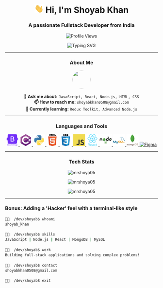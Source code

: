 <h1 align="center">
  <img src="https://raw.githubusercontent.com/ABSphreak/ABSphreak/master/gifs/Hi.gif" width="30px" />
  Hi, I'm Shoyab Khan
</h1>
<h3 align="center">A passionate Fullstack Developer from India</h3>

<p align="center">
  <img src="https://komarev.com/ghpvc/?username=mrshoya05&label=Profile%20views&color=0e75b6&style=flat" alt="Profile Views" />
</p>

<p align="center">
  <img src="https://readme-typing-svg.herokuapp.com?font=Fira+Code&size=24&pause=1000&color=00BFFF&width=435&lines=JavaScript+%7C+React+%7C+Node.js+%7C+MongoDB+%7C+MySQL" alt="Typing SVG" />
</p>

---

<h3 align="center">About Me</h3>

<p align="center">
  <img src="https://i.pinimg.com/originals/37/96/f2/3796f2a2a09d6eaa07911c6bc0f0905c.png" width="60" height="60" style="border-radius: 50%" />
</p>

<p align="center">
  <b>💬 Ask me about:</b> <code>JavaScript, React, Node.js, HTML, CSS</code><br>
  <b>📫 How to reach me:</b> <code>shoyabkhan0508@gmail.com</code><br>
  <b>🌱 Currently learning:</b> <code>Redux Toolkit, Advanced Node.js</code>
</p>

---

<h3 align="center">Languages and Tools</h3>
<p align="center">
  <a href="https://getbootstrap.com" target="_blank" rel="noreferrer">
    <img src="https://raw.githubusercontent.com/devicons/devicon/master/icons/bootstrap/bootstrap-plain-wordmark.svg" alt="Bootstrap" width="40" height="40"/>
  </a>
  <a href="https://www.w3schools.com/cs/" target="_blank" rel="noreferrer">
    <img src="https://raw.githubusercontent.com/devicons/devicon/master/icons/csharp/csharp-original.svg" alt="C#" width="40" height="40"/>
  </a>
  <a href="https://cython.org/" target="_blank" rel="noreferrer">
    <img src="https://raw.githubusercontent.com/devicons/devicon/master/icons/python/python-original.svg" alt="Cython" width="40" height="40"/>
  </a>
  <a href="https://www.w3.org/html/" target="_blank" rel="noreferrer">
    <img src="https://raw.githubusercontent.com/devicons/devicon/master/icons/html5/html5-original-wordmark.svg" alt="HTML5" width="40" height="40"/>
  </a>
  <a href="https://www.w3schools.com/css/" target="_blank" rel="noreferrer">
    <img src="https://raw.githubusercontent.com/devicons/devicon/master/icons/css3/css3-original-wordmark.svg" alt="CSS3" width="40" height="40"/>
  </a>
  <a href="https://developer.mozilla.org/en-US/docs/Web/JavaScript" target="_blank" rel="noreferrer">
    <img src="https://raw.githubusercontent.com/devicons/devicon/master/icons/javascript/javascript-original.svg" alt="JavaScript" width="40" height="40"/>
  </a>
  <a href="https://reactjs.org/" target="_blank" rel="noreferrer">
    <img src="https://raw.githubusercontent.com/devicons/devicon/master/icons/react/react-original-wordmark.svg" alt="React" width="40" height="40"/>
  </a>
  <a href="https://nodejs.org" target="_blank" rel="noreferrer">
    <img src="https://raw.githubusercontent.com/devicons/devicon/master/icons/nodejs/nodejs-original-wordmark.svg" alt="Node.js" width="40" height="40"/>
  </a>
  <a href="https://www.mysql.com/" target="_blank" rel="noreferrer">
    <img src="https://raw.githubusercontent.com/devicons/devicon/master/icons/mysql/mysql-original-wordmark.svg" alt="MySQL" width="40" height="40"/>
  </a>
  <a href="https://www.mongodb.com/" target="_blank" rel="noreferrer">
    <img src="https://raw.githubusercontent.com/devicons/devicon/master/icons/mongodb/mongodb-original-wordmark.svg" alt="MongoDB" width="40" height="40"/>
  </a>
  <a href="https://www.figma.com/" target="_blank" rel="noreferrer">
    <img src="https://www.vectorlogo.zone/logos/figma/figma-icon.svg" alt="Figma" width="40" height="40"/>
  </a>
</p>

---

<h3 align="center">Tech Stats</h3>

<p align="center">
  <img src="https://github-readme-stats.vercel.app/api/top-langs?username=mrshoya05&show_icons=true&locale=en&layout=compact&theme=dark" alt="mrshoya05" />
</p>

<p align="center">
  <img src="https://github-readme-stats.vercel.app/api?username=mrshoya05&show_icons=true&locale=en&theme=dark" alt="mrshoya05" />
</p>

<p align="center">
  <img src="https://github-readme-streak-stats.herokuapp.com/?user=mrshoya05&theme=dark" alt="mrshoya05" />
</p>

---

### Bonus: Adding a 'Hacker' feel with a terminal-like style

```bash
👨‍💻  /dev/shoyab$ whoami
shoyab_khan

👨‍💻  /dev/shoyab$ skills
JavaScript | Node.js | React | MongoDB | MySQL

👨‍💻  /dev/shoyab$ work
Building full-stack applications and solving complex problems!

👨‍💻  /dev/shoyab$ contact
shoyabkhan0508@gmail.com

👨‍💻  /dev/shoyab$ exit
